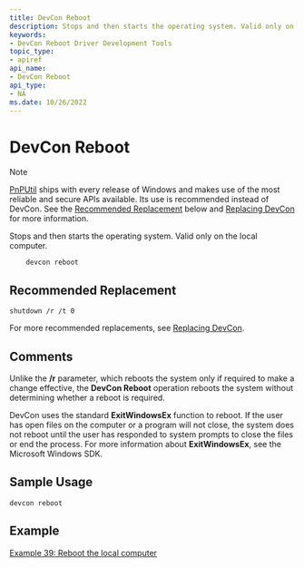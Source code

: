 ```yaml
---
title: DevCon Reboot
description: Stops and then starts the operating system. Valid only on the local computer.
keywords:
- DevCon Reboot Driver Development Tools
topic_type:
- apiref
api_name:
- DevCon Reboot
api_type:
- NA
ms.date: 10/26/2022
---
```


# DevCon Reboot

> [!NOTE] 
> [PnPUtil](pnputil.md) ships with every release of Windows and makes use of the most reliable and secure APIs available. Its use is recommended instead of DevCon. See the [Recommended Replacement](#recommended-replacement) below and [Replacing DevCon](devcon-migration.md) for more information.

Stops and then starts the operating system. Valid only on the local computer.

```
    devcon reboot 
```

## Recommended Replacement

```
shutdown /r /t 0
```

For more recommended replacements, see [Replacing DevCon](devcon-migration.md).

## <span id="ddk_devcon_reboot_tools"></span><span id="DDK_DEVCON_REBOOT_TOOLS"></span>

## <span id="comments"></span><span id="COMMENTS"></span>Comments

Unlike the **/r** parameter, which reboots the system only if required to make a change effective, the **DevCon Reboot** operation reboots the system without determining whether a reboot is required.

DevCon uses the standard **ExitWindowsEx** function to reboot. If the user has open files on the computer or a program will not close, the system does not reboot until the user has responded to system prompts to close the files or end the process. For more information about **ExitWindowsEx**, see the Microsoft Windows SDK.

## <span id="sample_usage"></span><span id="SAMPLE_USAGE"></span>Sample Usage

```
devcon reboot
```

## <span id="example"></span><span id="EXAMPLE"></span>Example

[Example 39: Reboot the local computer](devcon-examples.md#example-39-reboot-the-local-computer)









